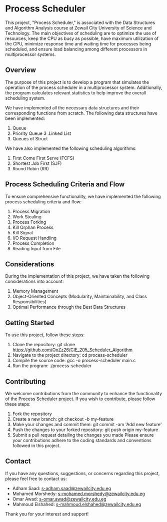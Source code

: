 # Process Scheduler

This project, "Process Scheduler," is associated with the Data Structures and Algorithm Analysis course at Zewail City University of Science and Technology. The main objectives of scheduling are to optimize the use of resources, keep the CPU as busy as possible, have maximum utilization of the CPU, minimize response time and waiting time for processes being scheduled, and ensure load balancing among different processors in multiprocessor systems.

## Overview

The purpose of this project is to develop a program that simulates the operation of the process scheduler in a multiprocessor system. Additionally, the program calculates relevant statistics to help improve the overall scheduling system.

We have implemented all the necessary data structures and their corresponding functions from scratch. The following data structures have been implemented:

1. Queue
2. Priority Queue
3 .Linked List
4. Queues of Struct

We have also implemented the following scheduling algorithms:

1. First Come First Serve (FCFS)
2. Shortest Job First (SJF)
3. Round Robin (RR)

## Process Scheduling Criteria and Flow

To ensure comprehensive functionality, we have implemented the following process scheduling criteria and flow:

1. Process Migration
2. Work Stealing
3. Process Forking
4. Kill Orphan Process
5. Kill Signal
6. I/O Request Handling
7. Process Completion
8. Reading Input from File

## Considerations

During the implementation of this project, we have taken the following considerations into account:

1. Memory Management
2. Object-Oriented Concepts (Modularity, Maintainability, and Class Responsibilities)
3. Optimal Performance through the Best Data Structures

## Getting Started

To use this project, follow these steps:

1. Clone the repository: git clone https://github.com/OoZz26/CIE_205_Scheduler_Algorithm
2. Navigate to the project directory: cd process-scheduler
3. Compile the source code: gcc -o process-scheduler main.c
4. Run the program: ./process-scheduler

## Contributing

We welcome contributions from the community to enhance the functionality of the Process Scheduler project. If you wish to contribute, please follow these steps:

1. Fork the repository
2. Create a new branch: git checkout -b my-feature
3. Make your changes and commit them: git commit -am 'Add new feature'
4. Push the changes to your forked repository: git push origin my-feature
5. Submit a pull request detailing the changes you made
Please ensure your contributions adhere to the coding standards and conventions followed in this project.


## Contact
If you have any questions, suggestions, or concerns regarding this project, please feel free to contact us:

- Adham Saad: s-adham.saad@zewailcity.edu.eg
- Mohamed Morshedy: s-mohamed.morshedy@zewailcity.edu.eg
- Omar Awad: s-omar.awad@zewailcity.edu.eg
- Mahmoud Elshahed: s-mahmoud.elshahed@zewailcity.edu.eg

Thank you for your interest and support!
